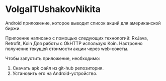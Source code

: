 # VolgaITUshakovNikita

Android приложение, которое выводит список акций для американской биржи.

Прилоение написано с помощью следующих технологий: RxJava, Retrofit, Koin 
Для работы с OkHTTP использую Koin. Настроено получение текущей стоимости акции через web-сокеты.

Чтобы запустить приложение, необходимо: 
1. Скачать apk файл из git-hub репозитория. 
2. Установить его на Android-устройство.
